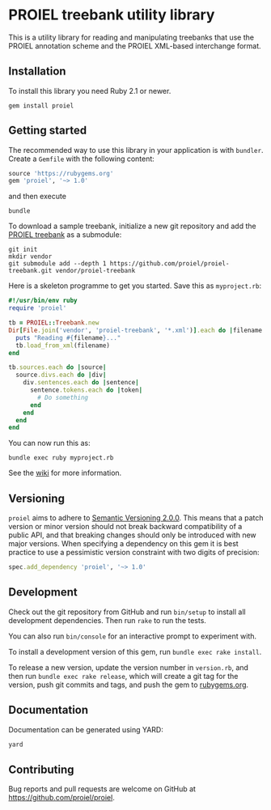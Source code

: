 # PROIEL treebank utility library

This is a utility library for reading and manipulating treebanks that use the
PROIEL annotation scheme and the PROIEL XML-based interchange format.

## Installation

To install this library you need Ruby 2.1 or newer.

```shell
gem install proiel
```

## Getting started

The recommended way to use this library in your application is with `bundler`.
Create a `Gemfile` with the following content:

```ruby
source 'https://rubygems.org'
gem 'proiel', '~> 1.0'
```

and then execute

```shell
bundle
```

To download a sample treebank, initialize a new git repository and add the
[PROIEL treebank](http://proiel.github.io) as a submodule:

```shell
git init
mkdir vendor
git submodule add --depth 1 https://github.com/proiel/proiel-treebank.git vendor/proiel-treebank
```

Here is a skeleton programme to get you started. Save this as `myproject.rb`:

```ruby
#!/usr/bin/env ruby
require 'proiel'

tb = PROIEL::Treebank.new
Dir[File.join('vendor', 'proiel-treebank', '*.xml')].each do |filename|
  puts "Reading #{filename}..."
  tb.load_from_xml(filename)
end

tb.sources.each do |source|
  source.divs.each do |div|
    div.sentences.each do |sentence|
      sentence.tokens.each do |token|
        # Do something
      end
    end
  end
end
```

You can now run this as:

```shell
bundle exec ruby myproject.rb
```

See the [wiki](https://github.com/proiel/proiel/wiki) for more information.

## Versioning

`proiel` aims to adhere to [Semantic Versioning 2.0.0](http://semver.org/spec/v2.0.0.html). This means that a patch version or minor version should not break backward compatibility of a public API, and that breaking changes should only be introduced with new major versions. When specifying a dependency on this gem it is best practice to use a pessimistic version constraint with two digits of precision:

```ruby
spec.add_dependency 'proiel', '~> 1.0'
```

## Development

Check out the git repository from GitHub and run `bin/setup` to install
all development dependencies. Then run `rake` to run the tests.

You can also run `bin/console` for an interactive prompt to experiment with.

To install a development version of this gem, run `bundle exec rake install`.

To release a new version, update the version number in `version.rb`, and then run `bundle exec rake release`, which will create a git tag for the version, push git commits and tags, and push the gem to [rubygems.org](https://rubygems.org).

## Documentation

Documentation can be generated using YARD:

```sh
yard
```

## Contributing

Bug reports and pull requests are welcome on GitHub at https://github.com/proiel/proiel.
